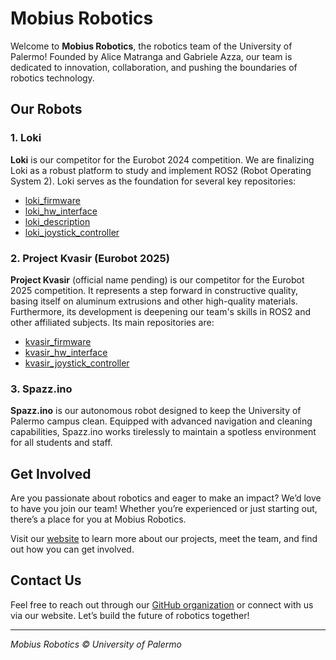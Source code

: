 # Mobius Robotics

Welcome to **Mobius Robotics**, the robotics team of the University of Palermo! Founded by Alice Matranga and Gabriele Azza, our team is dedicated to innovation, collaboration, and pushing the boundaries of robotics technology.

## Our Robots

### 1. Loki
**Loki** is our competitor for the Eurobot 2024 competition. We are finalizing Loki as a robust platform to study and implement ROS2 (Robot Operating System 2). Loki serves as the foundation for several key repositories:
- [loki_firmware](https://github.com/Mobius-Robotics/loki_firmware)
- [loki_hw_interface](https://github.com/Mobius-Robotics/loki_hw_interface)
- [loki_description](https://github.com/Mobius-Robotics/loki_description)
- [loki_joystick_controller](https://github.com/Mobius-Robotics/loki_joystick_controller)


### 2. Project Kvasir (Eurobot 2025)
**Project Kvasir** (official name pending) is our competitor for the Eurobot 2025 competition. It represents a step forward in constructive quality, basing itself on aluminum extrusions and other high-quality materials. Furthermore, its development is deepening our team's skills in ROS2 and other affiliated subjects. Its main repositories are:
- [kvasir_firmware](https://github.com/Mobius-Robotics/kvasir_firmware)
- [kvasir_hw_interface](https://github.com/Mobius-Robotics/kvasir_hw_interface)
- [kvasir_joystick_controller](https://github.com/Mobius-Robotics/kvasir_joystick_controller)


### 3. Spazz.ino
**Spazz.ino** is our autonomous robot designed to keep the University of Palermo campus clean. Equipped with advanced navigation and cleaning capabilities, Spazz.ino works tirelessly to maintain a spotless environment for all students and staff.

## Get Involved

Are you passionate about robotics and eager to make an impact? We’d love to have you join our team! Whether you’re experienced or just starting out, there’s a place for you at Mobius Robotics.

Visit our [website](https://mobius-robotics.github.io) to learn more about our projects, meet the team, and find out how you can get involved.

## Contact Us

Feel free to reach out through our [GitHub organization](https://github.com/Mobius-Robotics) or connect with us via our website. Let’s build the future of robotics together!

---

*Mobius Robotics © University of Palermo*

